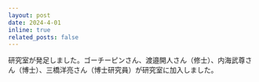```yaml
---
layout: post
date: 2024-4-01
inline: true
related_posts: false
---
```


研究室が発足しました。ゴーチーピンさん、渡邉開人さん（修士）、内海武尊さん（博士）、三橋洋亮さん（博士研究員）が研究室に加入しました。
